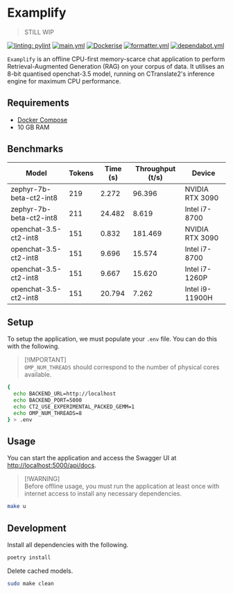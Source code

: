 # Examplify

> STILL WIP

[![linting: pylint](https://img.shields.io/badge/linting-pylint-yellowgreen)](https://github.com/PyCQA/pylint)
[![main.yml](https://github.com/winstxnhdw/Examplify/actions/workflows/main.yml/badge.svg)](https://github.com/winstxnhdw/Examplify/actions/workflows/main.yml)
[![Dockerise](https://github.com/winstxnhdw/Examplify/actions/workflows/docker.yml/badge.svg)](https://github.com/winstxnhdw/Examplify/actions/workflows/docker.yml)
[![formatter.yml](https://github.com/winstxnhdw/Examplify/actions/workflows/formatter.yml/badge.svg)](https://github.com/winstxnhdw/Examplify/actions/workflows/formatter.yml)
[![dependabot.yml](https://github.com/winstxnhdw/Examplify/actions/workflows/dependabot.yml/badge.svg)](https://github.com/winstxnhdw/Examplify/actions/workflows/dependabot.yml)

`Examplify` is an offline CPU-first memory-scarce chat application to perform Retrieval-Augmented Generation (RAG) on your corpus of data. It utilises an 8-bit quantised openchat-3.5 model, running on CTranslate2's inference engine for maximum CPU performance.

## Requirements

- [Docker Compose](https://docs.docker.com/compose/install/)
- 10 GB RAM

## Benchmarks

| Model                   | Tokens | Time (s)  | Throughput (t/s) | Device          |
| ----------------------- | ------ | --------- |----------------- | --------------- |
| zephyr-7b-beta-ct2-int8 | 219    | 2.272     | 96.396           | NVIDIA RTX 3090 |
| zephyr-7b-beta-ct2-int8 | 211    | 24.482    | 8.619            | Intel i7-8700   |
| openchat-3.5-ct2-int8   | 151    | 0.832     | 181.469          | NVIDIA RTX 3090 |
| openchat-3.5-ct2-int8   | 151    | 9.696     | 15.574           | Intel i7-8700   |
| openchat-3.5-ct2-int8   | 151    | 9.667     | 15.620           | Intel i7-1260P  |
| openchat-3.5-ct2-int8   | 151    | 20.794    | 7.262            | Intel i9-11900H |

## Setup

To setup the application, we must populate your `.env` file. You can do this with the following.

> [!IMPORTANT]\
> `OMP_NUM_THREADS` should correspond to the number of physical cores available.

```bash
{
  echo BACKEND_URL=http://localhost
  echo BACKEND_PORT=5000
  echo CT2_USE_EXPERIMENTAL_PACKED_GEMM=1
  echo OMP_NUM_THREADS=8
} > .env
```

## Usage

You can start the application and access the Swagger UI at [http://localhost:5000/api/docs](http://localhost:5000/api/docs).

> [!WARNING]\
> Before offline usage, you must run the application at least once with internet access to install any necessary dependencies.

```bash
make u
```

## Development

Install all dependencies with the following.

```bash
poetry install
```

Delete cached models.

```bash
sudo make clean
```
